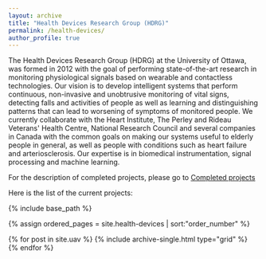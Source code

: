 ```yaml
---
layout: archive
title: "Health Devices Research Group (HDRG)"
permalink: /health-devices/
author_profile: true
---
```



The Health Devices Research Group (HDRG) at the University of Ottawa, was formed in 2012 with the goal of performing state-of-the-art research in monitoring physiological signals based on wearable and contactless technologies. Our vision is to develop intelligent systems that perform continuous, non-invasive and unobtrusive monitoring of vital signs, detecting falls and activities of people as well as learning and distinguishing patterns that can lead to worsening of symptoms of monitored people. We currently collaborate with the Heart Institute, The Perley and Rideau Veterans' Health Centre, National Research Council and several companies in Canada with the common goals on making our systems useful to elderly people in general, as well as people with conditions such as heart failure and arteriosclerosis. Our expertise is in biomedical instrumentation, signal processing and machine learning.

For the description of completed projects, please go to [Completed projects](https://carg-uottawa.github.io/year-archive/)

Here is the list of the current projects:

{% include base_path %}

{% assign ordered_pages = site.health-devices | sort:"order_number" %}

{% for post in site.uav %}
  {% include archive-single.html type="grid" %}
{% endfor %}
